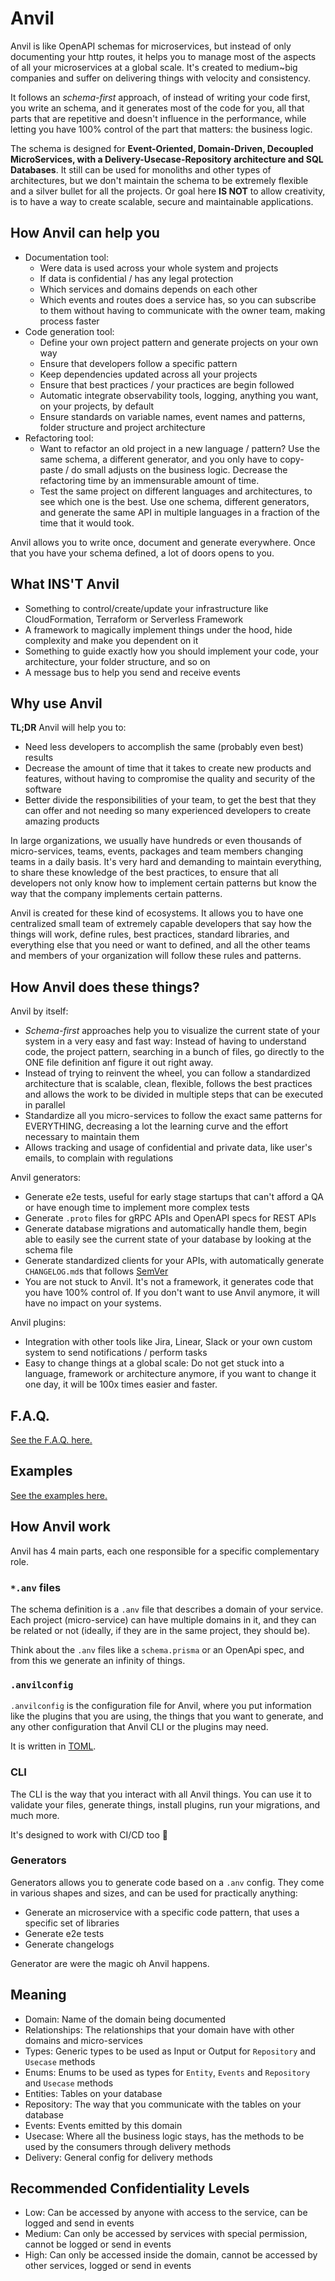 # Anvil

Anvil is like OpenAPI schemas for microservices, but instead of only documenting your http routes, it helps you to manage most of the aspects of all your microservices at a global scale. It's created to medium~big companies and suffer on delivering things with velocity and consistency.

It follows an _schema-first_ approach, of instead of writing your code first, you write an schema, and it generates most of the code for you, all that parts that are repetitive and doesn't influence in the performance, while letting you have 100% control of the part that matters: the business logic.

The schema is designed for **Event-Oriented, Domain-Driven, Decoupled MicroServices, with a Delivery-Usecase-Repository architecture and SQL Databases**. It still can be used for monoliths and other types of architectures, but we don't maintain the schema to be extremely flexible and a silver bullet for all the projects. Or goal here **IS NOT** to allow creativity, is to have a way to create scalable, secure and maintainable applications.

## How Anvil can help you

- Documentation tool:
  - Were data is used across your whole system and projects
  - If data is confidential / has any legal protection
  - Which services and domains depends on each other
  - Which events and routes does a service has, so you can subscribe to them without having to communicate with the owner team, making process faster
- Code generation tool:
  - Define your own project pattern and generate projects on your own way
  - Ensure that developers follow a specific pattern
  - Keep dependencies updated across all your projects
  - Ensure that best practices / your practices are begin followed
  - Automatic integrate observability tools, logging, anything you want, on your projects, by default
  - Ensure standards on variable names, event names and patterns, folder structure and project architecture
- Refactoring tool:
  - Want to refactor an old project in a new language / pattern? Use the same schema, a different generator, and you only have to copy-paste / do small adjusts on the business logic. Decrease the refactoring time by an immensurable amount of time.
  - Test the same project on different languages and architectures, to see which one is the best. Use one schema, different generators, and generate the same API in multiple languages in a fraction of the time that it would took.

Anvil allows you to write once, document and generate everywhere. Once that you have your schema defined, a lot of doors opens to you.

## What INS'T Anvil

- Something to control/create/update your infrastructure like CloudFormation, Terraform or Serverless Framework
- A framework to magically implement things under the hood, hide complexity and make you dependent on it
- Something to guide exactly how you should implement your code, your architecture, your folder structure, and so on
- A message bus to help you send and receive events

## Why use Anvil

**TL;DR**
Anvil will help you to:
- Need less developers to accomplish the same (probably even best) results
- Decrease the amount of time that it takes to create new products and features, without having to compromise the quality and security of the software
- Better divide the responsibilities of your team, to get the best that they can offer and not needing so many experienced developers to create amazing products

In large organizations, we usually have hundreds or even thousands of micro-services, teams, events, packages and team members changing teams in a daily basis. It's very hard and demanding to maintain everything, to share these knowledge of the best practices, to ensure that all developers not only know how to implement certain patterns but know the way that the company implements certain patterns.

Anvil is created for these kind of ecosystems. It allows you to have one centralized small team of extremely capable developers that say how the things will work, define rules, best practices, standard libraries, and everything else that you need or want to defined, and all the other teams and members of your organization will follow these rules and patterns.

## How Anvil does these things?

Anvil by itself:
- _Schema-first_ approaches help you to visualize the current state of your system in a very easy and fast way: Instead of having to understand code, the project pattern, searching in a bunch of files, go directly to the ONE file definition anf figure it out right away.
- Instead of trying to reinvent the wheel, you can follow a standardized architecture that is scalable, clean, flexible, follows the best practices and allows the work to be divided in multiple steps that can be executed in parallel
- Standardize all you micro-services to follow the exact same patterns for EVERYTHING, decreasing a lot the learning curve and the effort necessary to maintain them
- Allows tracking and usage of confidential and private data, like user's emails, to complain with regulations

Anvil generators:
- Generate e2e tests, useful for early stage startups that can't afford a QA or have enough time to implement more complex tests
- Generate `.proto` files for gRPC APIs and OpenAPI specs for REST APIs
- Generate database migrations and automatically handle them, begin able to easily see the current state of your database by looking at the schema file
- Generate standardized clients for your APIs, with automatically generate `CHANGELOG.md`s that follows [SemVer](https://semver.org)
- You are not stuck to Anvil. It's not a framework, it generates code that you have 100% control of. If you don't want to use Anvil anymore, it will have no impact on your systems.

Anvil plugins:
- Integration with other tools like Jira, Linear, Slack or your own custom system to send notifications / perform tasks
- Easy to change things at a global scale: Do not get stuck into a language, framework or architecture anymore, if you want to change it one day, it will be 100x times easier and faster.

## F.A.Q.

[See the F.A.Q. here.](./FAQ.md)

## Examples

[See the examples here.](./examples.md)

## How Anvil work

Anvil has 4 main parts, each one responsible for a specific complementary role.

### `*.anv` files

The schema definition is a `.anv` file that describes a domain of your service. Each project (micro-service) can have multiple domains in it, and they can be related or not (ideally, if they are in the same project, they should be).

Think about the `.anv` files like a `schema.prisma` or an OpenApi spec, and from this we generate an infinity of things.

### `.anvilconfig`

`.anvilconfig` is the configuration file for Anvil, where you put information like the plugins that you are using, the things that you want to generate, and any other configuration that Anvil CLI or the plugins may need.

It is written in [TOML](https://toml.io/en/).

### CLI

The CLI is the way that you interact with all Anvil things. You can use it to validate your files, generate things, install plugins, run your migrations, and much more.

It's designed to work with CI/CD too 🙌

### Generators

Generators allows you to generate code based on a `.anv` config. They come in various shapes and sizes, and can be used for practically anything:
- Generate an microservice with a specific code pattern, that uses a specific set of libraries
- Generate e2e tests
- Generate changelogs

Generator are were the magic oh Anvil happens.

## Meaning

- Domain: Name of the domain being documented
- Relationships: The relationships that your domain have with other domains and micro-services
- Types: Generic types to be used as Input or Output for `Repository` and `Usecase` methods
- Enums: Enums to be used as types for `Entity`, `Events` and `Repository` and `Usecase` methods
- Entities: Tables on your database
- Repository: The way that you communicate with the tables on your database
- Events: Events emitted by this domain
- Usecase: Where all the business logic stays, has the methods to be used by the consumers through delivery methods
- Delivery: General config for delivery methods

## Recommended Confidentiality Levels

- Low: Can be accessed by anyone with access to the service, can be logged and send in events
- Medium: Can only be accessed by services with special permission, cannot be logged or send in events
- High: Can only be accessed inside the domain, cannot be accessed by other services, logged or send in events
